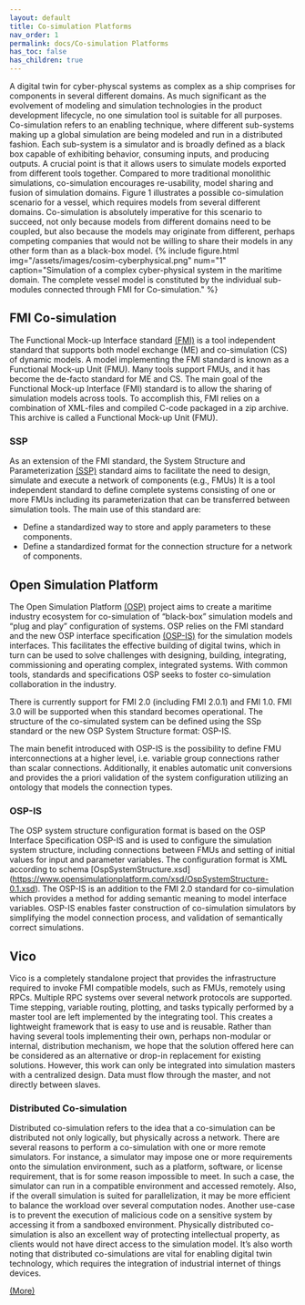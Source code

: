 ```yaml
---
layout: default
title: Co-simulation Platforms
nav_order: 1
permalink: docs/Co-simulation Platforms
has_toc: false
has_children: true
---
```


A digital twin for cyber-physcal systems as complex as a ship comprises for components in several different domains. As much significant as the evolvement of modeling and simulation technologies in the product development lifecycle, no one simulation tool is suitable for all purposes.
Co-simulation refers to an enabling technique, where different sub-systems making up a global
simulation are being modeled and run in a distributed fashion. Each sub-system is a simulator and is broadly defined
as a black box capable of exhibiting behavior, consuming
inputs, and producing outputs. A crucial point is that it allows users to simulate models exported from different tools together.
Compared to more traditional monolithic simulations, co-simulation encourages
re-usability, model sharing and fusion of simulation domains.
Figure 1 illustrates a possible co-simulation scenario for a vessel, which requires models from several different domains.
Co-simulation is absolutely imperative for this scenario to
succeed, not only because models from different domains
need to be coupled, but also because the models may originate
from different, perhaps competing companies that would not
be willing to share their models in any other form than as a
black-box model.
{% include figure.html
    img="/assets/images/cosim-cyberphysical.png"
    num="1"
    caption="Simulation of a complex cyber-physical system in the maritime domain. The complete vessel model is
             constituted by the individual sub-modules connected through FMI for Co-simulation."
%}

##  FMI Co-simulation
The Functional Mock-up Interface standard [(FMI)](https://fmi-standard.org/) is a tool independent standard that
supports both model exchange (ME) and co-simulation (CS)
of dynamic models. A model implementing the FMI standard
is known as a Functional Mock-up Unit (FMU). Many tools
support FMUs, and it has become the de-facto standard for
ME and CS.
The main goal of the Functional Mock-up Interface (FMI) standard is to allow the sharing
of simulation models across tools. To accomplish this, FMI relies on a combination of XML-files and
compiled C-code packaged in a zip archive. This archive is called a Functional Mock-up Unit (FMU).

### SSP
As an extension of the FMI standard, the System Structure and Parameterization [(SSP)](https://ssp-standard.org/) standard aims to facilitate the need to design, simulate and execute a network of components (e.g., FMUs)
It is a tool independent standard to define complete systems consisting of one or more FMUs including its parameterization that can be transferred between simulation tools.
The main use of this standard are:

- Define a standardized way to store and apply parameters to these components.
- Define a standardized format for the connection structure for a network of components.

##  Open Simulation Platform
The Open Simulation Platform [(OSP)](https://opensimulationplatform.com/) project aims to create a maritime industry ecosystem for co-simulation of “black-box” simulation models and “plug and play” configuration of systems.
OSP relies on the FMI standard and the new OSP interface specification [(OSP-IS)](https://opensimulationplatform.com/specification/) for the simulation models interfaces. This facilitates the effective building of digital twins, which in turn can be used to solve challenges with designing, building, integrating, commissioning and operating complex, integrated systems.
With common tools, standards and specifications OSP seeks to foster co-simulation collaboration in the industry.

There is currently support for FMI 2.0 (including FMI 2.0.1) and FMI 1.0. FMI 3.0 will be supported when this standard becomes operational. The structure of the co-simulated system can be defined using the SSp standard or the new OSP System Structure format: OSP-IS.

The main benefit introduced with OSP-IS is the possibility to define FMU interconnections at a higher level, i.e. variable group connections rather than scalar connections. Additionally, it enables automatic unit conversions and provides the a priori validation of the system configuration utilizing an ontology that models the connection types.

### OSP-IS
The OSP system structure configuration format is based on the OSP Interface Specification OSP-IS and is used to configure the simulation system structure, including connections between FMUs and setting of initial values for input and parameter variables. The configuration format is XML according to schema [OspSystemStructure.xsd] (https://www.opensimulationplatform.com/xsd/OspSystemStructure-0.1.xsd).
The OSP-IS is an addition to the FMI 2.0 standard for co-simulation which provides a method for adding semantic meaning to model interface variables. OSP-IS enables faster construction of co-simulation simulators by simplifying the model connection process, and validation of semantically correct simulations.

##  Vico

Vico is a completely standalone project that provides the
infrastructure required to invoke FMI compatible models,
such as FMUs, remotely using RPCs. Multiple RPC systems
over several network protocols are supported. Time stepping,
variable routing, plotting, and tasks typically performed by a
master tool are left implemented by the integrating tool. This
creates a lightweight framework that is easy to use and is reusable.
Rather than having several tools implementing their own,
perhaps non-modular or internal, distribution mechanism,
we hope that the solution offered here can be considered as
an alternative or drop-in replacement for existing solutions.
However, this work can only be integrated into simulation
masters with a centralized design. Data must flow through
the master, and not directly between slaves.

### Distributed Co-simulation

 Distributed co-simulation refers to the idea that a
 co-simulation can be distributed not only logically, but physically across a network. There are several reasons to perform
 a co-simulation with one or more remote simulators. For
 instance, a simulator may impose one or more requirements
 onto the simulation environment, such as a platform, software, or license requirement, that is for some reason impossible to meet. In such a case, the simulator can run in a
 compatible environment and accessed remotely. Also, if the
 overall simulation is suited for parallelization, it may be more
 efficient to balance the workload over several computation
 nodes. Another use-case is to prevent the execution of malicious code on a sensitive system by accessing it from a sandboxed environment. Physically distributed co-simulation is
 also an excellent way of protecting intellectual property,
 as clients would not have direct access to the simulation
 model. It’s also worth noting that distributed co-simulations
 are vital for enabling digital twin technology, which requires
 the integration of industrial internet of things devices.

 [(More)](./fmuproxy)
